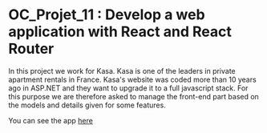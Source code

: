 # OC_Projet_11 : Develop a web application with React and React Router

In this project we work for Kasa. Kasa is one of the leaders in private apartment rentals in France.
Kasa's website was coded more than 10 years ago in ASP.NET and they want to upgrade it to a full javascript stack. For this purpose we are therefore asked to manage the front-end part based on the models and details given for some features.

You can see the app [here](https://oc-projet-11.vercel.app/)
